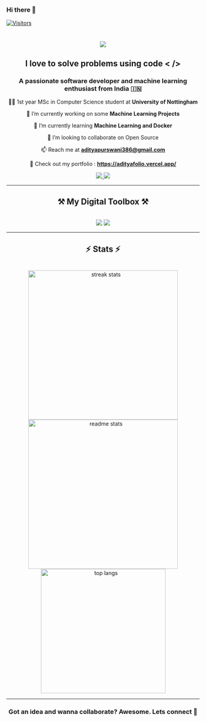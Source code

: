 ### Hi there 👋

<!--
**AdityaPurswani/AdityaPurswani** is a ✨ _special_ ✨ repository because its `README.md` (this file) appears on your GitHub profile.

Here are some ideas to get you started:-->




[![Visitors](https://api.visitorbadge.io/api/daily?path=https%3A%2F%2Fgithub.com%2FAdityaPurswani&label=Profile%20Visits&labelColor=%23252422&countColor=%23eb5e28&style=flat-square&labelStyle=none)](https://visitorbadge.io/status?path=https%3A%2F%2Fgithub.com%2FAdityaPurswani)

<h1 align="center">
    <img src="https://readme-typing-svg.herokuapp.com?font=Jetbrains+Mono&size=35&pause=1000&color=EB5E28&center=true&vCenter=true&random=false&width=500&height=70&lines=Hi+there+%F0%9F%91%8B;I+am+Aditya+Purswani;%3C%2F%3E" />
</h1>

<h2 align='center'>I love to solve problems using code < /></h2>
<h3 align="center">A passionate software developer and machine learning enthusiast from India 🇮🇳</h3>


<div align="center">
  
 👨‍🎓 1st year MSc in Computer Science student at **University of Nottingham**

 🔭 I’m currently working on some **Machine Learning Projects**
 
 🌱 I’m currently learning **Machine Learning and Docker**
 
 👯 I’m looking to collaborate on Open Source

📫 Reach me at **adityapurswani386@gmail.com**

🔗 Check out my portfolio : **https://adityafolio.vercel.app/**

 </div>
 
<div align="center"> 
  <a href="mailto:adityapurswani386@gmail.com">
    <img src="https://img.shields.io/badge/Gmail-333333?style=for-the-badge&logo=gmail&logoColor=red" />
  </a>
  <a href="https://www.linkedin.com/in/purswani-aditya/" target="_blank">
    <img src="https://img.shields.io/badge/LinkedIn-0077B5?style=for-the-badge&logo=linkedin&logoColor=white" target="_blank" />
  </a>
</div>

 <hr/>
 
<h2 align="center">⚒️ My Digital Toolbox  ⚒️</h2>
<br/>
<div align="center">
    <img src="https://skillicons.dev/icons?i=java,javascript,c,python,linux" />
    <img src="https://skillicons.dev/icons?i=html,css,react,mysql,mongo,firebase,git,vscode,github,opencv,pytorch" /><br>
</div>
<hr/>

<h2 align="center">⚡ Stats ⚡</h2>
<br>
<div align=center>
  <img width=390 src="https://github-readme-streak-stats-salesp07.vercel.app/?user=AdityaPurswani&count_private=true&theme=react&border_radius=10" alt="streak stats"/>
  <img width=390 src="https://github-readme-stats-salesp07.vercel.app/api?username=AdityaPurswani&count_private=true&show_icons=true&theme=react&rank_icon=github&border_radius=10" alt="readme stats" />
  <br/>
  <img width=325 align="center" src="https://github-readme-stats-salesp07.vercel.app/api/top-langs/?username=AdityaPurswani&hide=HTML&langs_count=8&layout=compact&theme=react&border_radius=10&size_weight=0.5&count_weight=0.5&exclude_repo=github-readme-stats" alt="top langs" />
</div>
<hr>
<h3 align='center'>Got an idea and wanna collaborate? Awesome. Lets connect 🤝</h3>
